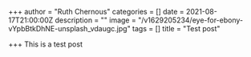 +++
author = "Ruth Chernous"
categories = []
date = 2021-08-17T21:00:00Z
description = ""
image = "/v1629205234/eye-for-ebony-vYpbBtkDhNE-unsplash_vdaugc.jpg"
tags = []
title = "Test post"

+++
This is a test post